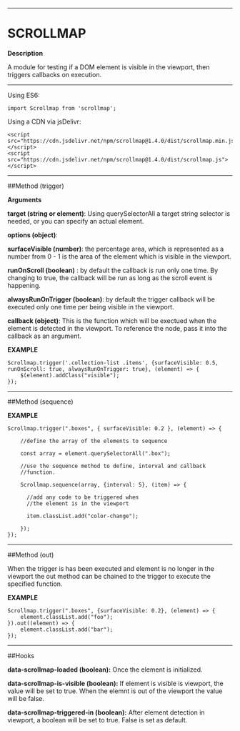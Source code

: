 ******************************************** 
# SCROLLMAP

**Description**

A module for testing if a DOM element is visible in the viewport, then triggers callbacks on execution. 

********************************************

Using ES6:

	import Scrollmap from 'scrollmap';

Using a CDN via jsDelivr:

	<script src="https://cdn.jsdelivr.net/npm/scrollmap@1.4.0/dist/scrollmap.min.js"></script>
	<script src="https://cdn.jsdelivr.net/npm/scrollmap@1.4.0/dist/scrollmap.js"></script>

********************************************

##Method (trigger)

**Arguments**

**target (string or element)**:
Using querySelectorAll a target string selector is needed, or you can specify an actual element.

**options (object)**: 

  **surfaceVisible (number)**: the percentage area, which is represented as a number from 0 - 1 is the area of the 
  element which is visible in the viewport. 

  **runOnScroll (boolean)** : by default the callback is run only one time. By changing to true, the callback will be run as long as the scroll event is happening.

  **alwaysRunOnTrigger (boolean)**: by default the trigger callback will be executed only one time per being visible in the viewport. 

**callback (object)**:
This is the function which will be exectued when the element is detected in the viewport. To reference the node, pass it
into the callback as an argument.

**EXAMPLE**

	Scrollmap.trigger('.collection-list .items', {surfaceVisible: 0.5, runOnScroll: true, alwaysRunOnTrigger: true}, (element) => {
	    $(element).addClass("visible");
	});
	
********************************************

##Method (sequence)

**EXAMPLE**
		
	Scrollmap.trigger(".boxes", { surfaceVisible: 0.2 }, (element) => {

	    //define the array of the elements to sequence

	    const array = element.querySelectorAll(".box");
	      
	    //use the sequence method to define, interval and callback
	    //function.

	    Scrollmap.sequence(array, {interval: 5}, (item) => {

		  //add any code to be triggered when
		  //the element is in the viewport

	      item.classList.add("color-change");

	  	});
	});

********************************************

##Method (out)

When the trigger is has been executed and element is no longer in the viewport the out method
can be chained to the trigger to execute the specified function.

**EXAMPLE**

	Scrollmap.trigger(".boxes", {surfaceVisible: 0.2}, (element) => {
		element.classList.add("foo");
	}).out((element) => {
		element.classList.add("bar");
	});

********************************************

##Hooks

**data-scrollmap-loaded (boolean):**
Once the element is initialized.

**data-scrollmap-is-visible (boolean):**
If element is visible is viewport, the value will be set to true. When the elemnt is out of the viewport
the value will be false.

**data-scrollmap-triggered-in (boolean):**
After element detection in viewport, a boolean will be set to true. False is set as default.
